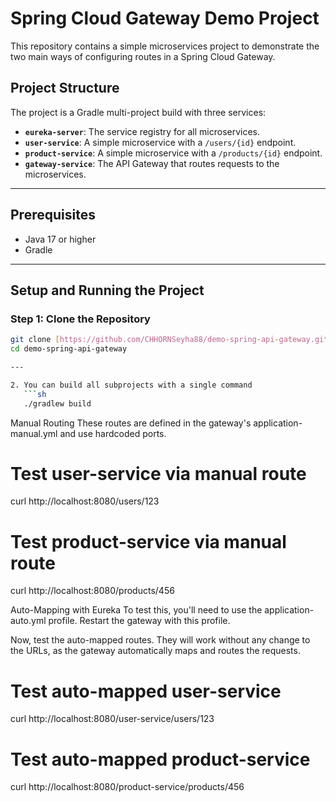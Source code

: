 # Spring Cloud Gateway Demo Project

This repository contains a simple microservices project to demonstrate the two main ways of configuring routes in a Spring Cloud Gateway.

## Project Structure

The project is a Gradle multi-project build with three services:

* **`eureka-server`**: The service registry for all microservices.
* **`user-service`**: A simple microservice with a `/users/{id}` endpoint.
* **`product-service`**: A simple microservice with a `/products/{id}` endpoint.
* **`gateway-service`**: The API Gateway that routes requests to the microservices.

---

## Prerequisites

* Java 17 or higher
* Gradle

---

## Setup and Running the Project

### Step 1: Clone the Repository

```sh
git clone [https://github.com/CHHORNSeyha88/demo-spring-api-gateway.git](https://github.com/CHHORNSeyha88/demo-spring-api-gateway.git)
cd demo-spring-api-gateway

---

2. You can build all subprojects with a single command
   ```sh
   ./gradlew build
   ```

Manual Routing
These routes are defined in the gateway's application-manual.yml and use hardcoded ports.

# Test user-service via manual route
curl http://localhost:8080/users/123

# Test product-service via manual route
curl http://localhost:8080/products/456

Auto-Mapping with Eureka
To test this, you'll need to use the application-auto.yml profile. Restart the gateway with this profile.

Now, test the auto-mapped routes. They will work without any change to the URLs, as the gateway automatically maps and routes the requests.

# Test auto-mapped user-service
curl http://localhost:8080/user-service/users/123

# Test auto-mapped product-service
curl http://localhost:8080/product-service/products/456



